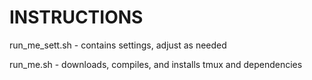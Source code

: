# INSTRUCTIONS

run_me_sett.sh - contains settings, adjust as needed

run_me.sh - downloads, compiles, and installs tmux and dependencies
